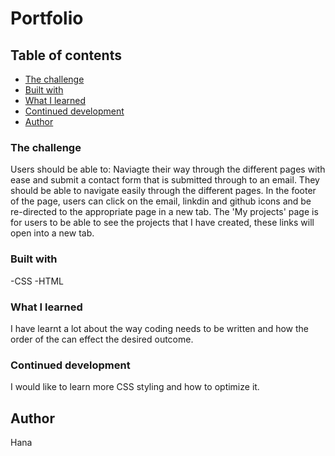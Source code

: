 # Portfolio


## Table of contents
  - [The challenge](#the-challenge)
  - [Built with](#built-with)
  - [What I learned](#what-i-learned)
  - [Continued development](#continued-development)
  - [Author](#author)

### The challenge
Users should be able to:
Naviagte their way through the different pages with ease and submit a contact form that is submitted through to an email. They should be able to navigate easily through the different pages. In the footer of the page, users can click on the email, linkdin and github icons and be re-directed to the appropriate page in a new tab. The 'My projects' page is for users to be able to see the projects that I have created, these links will open into a new tab. 

### Built with
-CSS
-HTML

### What I learned
I have learnt a lot about the way coding needs to be written and how the order of the can effect the desired outcome. 

### Continued development
I would like to learn more CSS styling and how to optimize it. 

## Author
Hana

